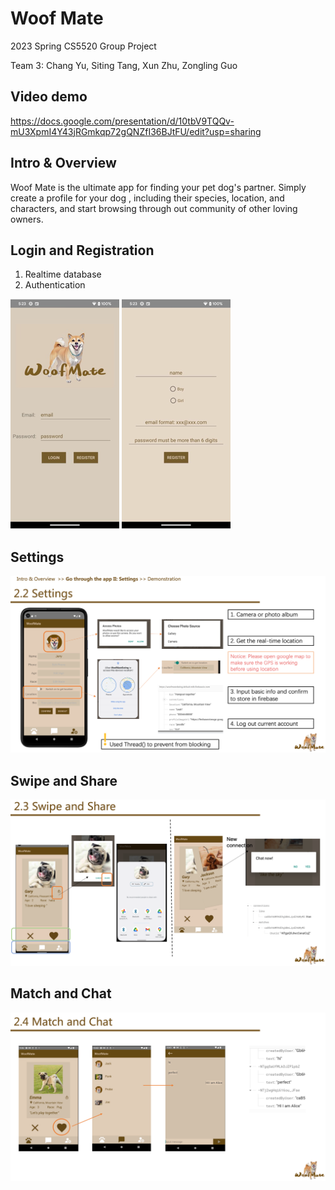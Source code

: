 # Woof Mate

2023 Spring CS5520 Group Project

Team 3: Chang Yu, Siting Tang, Xun Zhu, Zongling Guo

## Video demo
https://docs.google.com/presentation/d/10tbV9TQQv-mU3XpmI4Y43jRGmkqp72gQNZfI36BJtFU/edit?usp=sharing

## Intro & Overview
Woof Mate is the ultimate app for finding your pet dog's partner. Simply create a profile for your dog
, including their species, location, and characters, and start browsing through out community of other 
loving owners.

## Login and Registration
1. Realtime database
2. Authentication

![img_4.png](images/img_4.png)
![img_5.png](images/img_5.png)

## Settings
![img_6.png](images/img_6.png)

## Swipe and Share
![img_7.png](images/img_7.png)

## Match and Chat
![img_8.png](images/img_8.png)